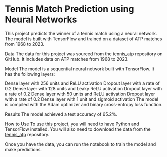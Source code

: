 # Tennis Match Prediction using Neural Networks

This project predicts the winner of a tennis match using a neural network. The model is built with TensorFlow and trained on a dataset of ATP matches from 1968 to 2023.

Data
The data for this project was sourced from the tennis_atp repository on GitHub. It includes data on ATP matches from 1968 to 2023.

Model
The model is a sequential neural network built with TensorFlow. It has the following layers:

Dense layer with 256 units and ReLU activation
Dropout layer with a rate of 0.2
Dense layer with 128 units and Leaky ReLU activation
Dropout layer with a rate of 0.2
Dense layer with 50 units and ReLU activation
Dropout layer with a rate of 0.2
Dense layer with 1 unit and sigmoid activation
The model is compiled with the Adam optimizer and binary cross-entropy loss function.

Results
The model achieved a test accuracy of 65.2%.

How to Use
To use this project, you will need to have Python and TensorFlow installed. You will also need to download the data from the [tennis_atp](https://github.com/JeffSackmann/tennis_atp) repository.

Once you have the data, you can run the notebook to train the model and make predictions.
